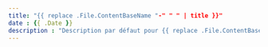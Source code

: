 ```yaml
---
title: "{{ replace .File.ContentBaseName "-" " " | title }}"
date : {{ .Date }}
description : "Description par défaut pour {{ replace .File.ContentBaseName '-' ' ' | title }}."
---
```

